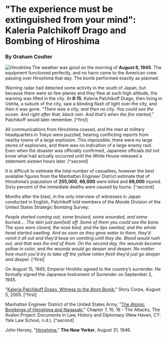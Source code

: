 # "The experience must be extinguished from your mind": Kaleria Palchikoff Drago and Bombing of Hiroshima

### By Graham Coulter
![Hiroshima](https://media.newyorker.com/photos/59095bce2179605b11ad4d12/4:3/w_620,c_limit/Stillman-Hiroshima.jpg)
The weather was good on the morning of **August 6, 1945**. The equipment functioned perfectly, and no harm came to the American crew passing over Hiroshima that day. The bomb performed exactly as planned.

Warning radar had detected some activity in the south of Japan, but because there were so few planes and they flew at such high altitude, the warning was lifted in the city. At **8:15**, Kaleria Palchikoff Drago, then living in Ushita, a suburb of the city, saw a blinding flash of light over the city, and then it was gone. _“There was a city, and then no city. You could see the ocean. And right after that, black rain. And that’s when the fire started,”_ Palchikoff would later remember. [^first]

All communications from Hiroshima ceased, and the men at military headquarters in Tokyo were puzzled, hearing conflicting reports from nearby towns of a large explosion. This impossible; there were no large stores of explosives, and there was no indication of a large enemy raid. Even when the disaster was officially confirmed, Japanese officials did not know what had actually occurred until the White House released a statement sixteen hours later.  [^second]

It is difficult to estimate the total number of casualties, however the best available figures from the Manhattan Engineer District estimate that of Hiroshima’s population of **255,000**, **66,000**  were killed and **69,000** injured. Sixty percent of the immediate deaths were caused by burns. [^second]

Months after the blast, in the only interview of witnesses in Japan conducted in English, Palchikoff told members of the Morale Division of the United States Strategic Bombing Survey:  

_People started coming out, some bruised, some wounded, and some burned…. The skin just peel[ed] off. Some of them you could see the bone. The eyes were closed, the nose bled, and the lips swelled, and the whole head started swelling. And as soon as they gave water to them, they’d vomit it all out and they’d keep on vomiting until they die. Blood would rush out, and that was the end of them. On the second day, the wounds became yellow in color, and the wounds would go deeper and deeper. No matter how much you’d try to take off the yellow rotten flesh they’d just go deeper and deeper._ [^first]

On August 15, 1945, Emperor Hirohito agreed to the country’s surrender. He formally signed the Japanese Instrument of Surrender on September 2, 1945.

"[Kaleria Palchikoff Drago, Witness to the Atom Bomb,](https://storycorps.org/listen/kaleria-palchikoff-drago-witness-to-the-atom-bomb/)" Story Corps, August 5, 2005. [^first]

Manhattan Engineer District of the United States Army, "[The Atomic Bombings of Hiroshima and Nagasaki,](http://avalon.law.yale.edu/20th_century/mp07.asp)" Chapter 7, 10, 18 - The Attacks, The Avalon Project: Documents in Law, History and Diplomacy (New Haven, CT: Yale Law School, n.d.). [^second]

John Hersey, "[Hiroshima,](http://www.slate.com/id/2202431/)" **The New Yorker**, August 31, 1946.
